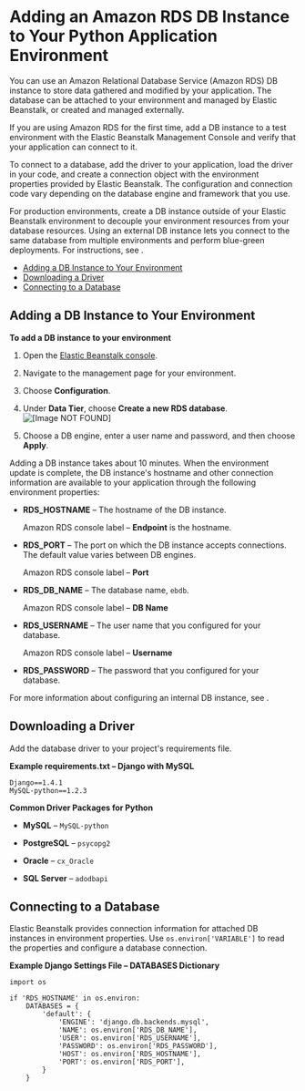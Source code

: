 # Adding an Amazon RDS DB Instance to Your Python Application Environment<a name="create-deploy-python-rds"></a>

You can use an Amazon Relational Database Service \(Amazon RDS\) DB instance to store data gathered and modified by your application\. The database can be attached to your environment and managed by Elastic Beanstalk, or created and managed externally\.

If you are using Amazon RDS for the first time, add a DB instance to a test environment with the Elastic Beanstalk Management Console and verify that your application can connect to it\.

To connect to a database, add the driver to your application, load the driver in your code, and create a connection object with the environment properties provided by Elastic Beanstalk\. The configuration and connection code vary depending on the database engine and framework that you use\.

For production environments, create a DB instance outside of your Elastic Beanstalk environment to decouple your environment resources from your database resources\. Using an external DB instance lets you connect to the same database from multiple environments and perform blue\-green deployments\. For instructions, see \.


+ [Adding a DB Instance to Your Environment](#python-rds-create)
+ [Downloading a Driver](#python-rds-drivers)
+ [Connecting to a Database](#python-rds-connect)

## Adding a DB Instance to Your Environment<a name="python-rds-create"></a>

**To add a DB instance to your environment**

1. Open the [Elastic Beanstalk console](https://console.aws.amazon.com/elasticbeanstalk)\.

1. Navigate to the management page for your environment\.

1. Choose **Configuration**\.

1. Under **Data Tier**, choose **Create a new RDS database**\.  
![\[Image NOT FOUND\]](http://docs.aws.amazon.com/elasticbeanstalk/latest/dg/images/aeb-config-db.png)

1. Choose a DB engine, enter a user name and password, and then choose **Apply**\.

Adding a DB instance takes about 10 minutes\. When the environment update is complete, the DB instance's hostname and other connection information are available to your application through the following environment properties:

+ **RDS\_HOSTNAME** – The hostname of the DB instance\.

  Amazon RDS console label – **Endpoint** is the hostname\.

+ **RDS\_PORT** – The port on which the DB instance accepts connections\. The default value varies between DB engines\.

  Amazon RDS console label – **Port**

+ **RDS\_DB\_NAME** – The database name, `ebdb`\.

  Amazon RDS console label – **DB Name**

+ **RDS\_USERNAME** – The user name that you configured for your database\.

  Amazon RDS console label – **Username**

+ **RDS\_PASSWORD** – The password that you configured for your database\.

For more information about configuring an internal DB instance, see \.

## Downloading a Driver<a name="python-rds-drivers"></a>

Add the database driver to your project's requirements file\.

**Example requirements\.txt – Django with MySQL**  

```
Django==1.4.1
MySQL-python==1.2.3
```

**Common Driver Packages for Python**

+ **MySQL** – `MySQL-python`

+ **PostgreSQL** – `psycopg2`

+ **Oracle** – `cx_Oracle`

+ **SQL Server** – `adodbapi`

## Connecting to a Database<a name="python-rds-connect"></a>

Elastic Beanstalk provides connection information for attached DB instances in environment properties\. Use `os.environ['VARIABLE']` to read the properties and configure a database connection\.

**Example Django Settings File – DATABASES Dictionary**  

```
import os

if 'RDS_HOSTNAME' in os.environ:
    DATABASES = {
        'default': {
            'ENGINE': 'django.db.backends.mysql',
            'NAME': os.environ['RDS_DB_NAME'],
            'USER': os.environ['RDS_USERNAME'],
            'PASSWORD': os.environ['RDS_PASSWORD'],
            'HOST': os.environ['RDS_HOSTNAME'],
            'PORT': os.environ['RDS_PORT'],
        }
    }
```